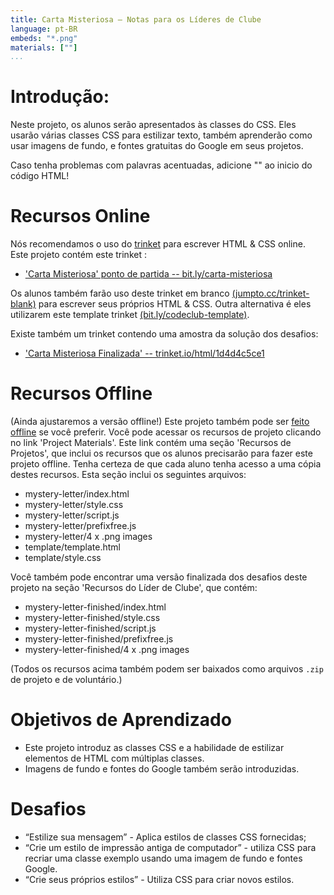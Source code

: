 ```yaml
---
title: Carta Misteriosa — Notas para os Líderes de Clube
language: pt-BR
embeds: "*.png"
materials: [""]
...
```


# Introdução:
Neste projeto, os alunos serão apresentados às classes do CSS. Eles usarão várias classes CSS para estilizar texto, também aprenderão como usar imagens de fundo, e fontes gratuitas do Google em seus projetos. 

Caso tenha problemas com palavras acentuadas, adicione "<meta charset="utf-8">" ao inicio do código HTML!

# Recursos Online 

Nós recomendamos o uso do [trinket](https://trinket.io/) para escrever HTML & CSS online. Este projeto contém este trinket :

+ ['Carta Misteriosa' ponto de partida  -- bit.ly/carta-misteriosa](http://bit.ly/carta-misteriosa)

Os alunos também farão uso deste trinket em branco [(jumpto.cc/trinket-blank)](http://jumpto.cc/trinket-blank) para escrever seus próprios HTML & CSS. Outra alternativa é eles utilizarem este template trinket [(bit.ly/codeclub-template)](http://bit.ly/codeclub-template).

Existe também um trinket contendo uma amostra da solução dos desafios:

+ ['Carta Misteriosa Finalizada' -- trinket.io/html/1d4d4c5ce1](https://trinket.io/html/1d4d4c5ce1)

# Recursos Offline 
(Ainda ajustaremos a versão offline!)
Este projeto também pode ser [feito offline](https://www.codeclubprojects.org/en-GB/resources/webdev-working-offline/) se você preferir. Você pode acessar os recursos de projeto clicando no link 'Project Materials'. Este link contém uma seção 'Recursos de Projetos', que inclui os recursos que os alunos precisarão para fazer este projeto offline. Tenha certeza de que cada aluno tenha acesso a uma cópia destes recursos. Esta seção inclui os seguintes arquivos:

+ mystery-letter/index.html
+ mystery-letter/style.css
+ mystery-letter/script.js
+ mystery-letter/prefixfree.js
+ mystery-letter/4 x .png images
+ template/template.html
+ template/style.css

Você também pode encontrar uma versão finalizada dos desafios deste projeto na seção 'Recursos do Líder de Clube', que contém:

+ mystery-letter-finished/index.html
+ mystery-letter-finished/style.css
+ mystery-letter-finished/script.js
+ mystery-letter-finished/prefixfree.js
+ mystery-letter-finished/4 x .png images

(Todos os recursos acima também podem ser baixados como arquivos `.zip` de projeto e de voluntário.)

# Objetivos de Aprendizado
+ Este projeto introduz as classes CSS e a habilidade de estilizar elementos de HTML com múltiplas classes.
+ Imagens de fundo e fontes do Google também serão introduzidas. 

# Desafios
+ “Estilize sua mensagem” - Aplica estilos de classes CSS fornecidas;
+ “Crie um estilo de impressão antiga de computador” - utiliza CSS para recriar uma classe exemplo usando uma imagem de fundo e fontes Google. 
+ “Crie seus próprios estilos” - Utiliza CSS para criar novos estilos.

